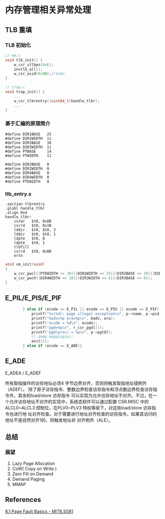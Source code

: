# 内存管理相关异常处理

## TLB 重填

### TLB 初始化

```c
// mm.c
void tlb_init() {
    w_csr_stlbps(0xE);
    invtlb_all();
    w_csr_asid(0x0U);//todo
}
```

```c
// trap.c
void trap_init() {
    ...
    w_csr_tlbrentry((uint64_t)handle_tlbr);
    ...
}
```

### 基于汇编的原理简介

```
#define DIR1BASE   25
#define DIR1WIDTH  11
#define DIR3BASE   36
#define DIR3WIDTH  11
#define PTBASE     14
#define PTWIDTH    11

#define DIR2BASE   0
#define DIR2WIDTH  0
#define DIR4BASE   0
#define DIR4WIDTH  0
#define PTEWIDTH   0
```

### tlb_entry.s

```assembly
.section tlbrentry
.globl handle_tlbr
.align 0x4
handle_tlbr:
    csrwr	$t0, 0x8B
    csrrd	$t0, 0x1B
    lddir   $t0, $t0, 3
    lddir   $t0, $t0, 1
    ldpte	$t0, 0
    ldpte	$t0, 1
    tlbfill
    csrrd	$t0, 0x8B
    ertn
```

```c
void vm_init(void)
{
    w_csr_pwcl((PTEWIDTH << 30)|(DIR2WIDTH << 25)|(DIR2BASE << 20)|(DIR1WIDTH << 15)|(DIR1BASE << 10)|(PTWIDTH << 5)|(PTBASE << 0));
    w_csr_pwch((DIR4WIDTH << 18)|(DIR3WIDTH << 6)|(DIR3BASE << 0));
}
```

## E_PIL/E_PIS/E_PIF

```c
        } else if (ecode == E_PIL || ecode == E_PIS || ecode == E_PIF) {
            printf("%s(%d): page illegal exception\n", p->name, p->pid);
            printf("badv=%p era=%p\n", badv, era);
            printf("ecode = %d\n", ecode);
            printf("pgd=%p\n", r_csr_pgdl());
            printf("pgd(proc) = %p\n", p->pgtbl);
            // dump_mapping(p);
            exit(1);
        } else if (ecode == E_ADE){
```

## E_ADE

E_ADEA / E_ADEF

所有取指操作的访存地址必须4 字节边界对齐，否则将触发取指地址错例外（ADEF）。
除了原子访存指令、整数边界检查访存指令和浮点数边界检查访存指令外，其余的load/store 访存指令
可以实现为允许访存地址不对齐。不过，在一个允许访存地址不对齐的实现中，系统态软件可以通过配置
CSR.MISC 中的ALCL0~ALCL3 控制位，在PLV0~PLV3 特权等级下，对这些load/store 访存指令也进行地
址对齐检查。对于需要进行地址对齐检查的访存指令，如果其访问的地址不是自然对齐1的，将触发地址非
对齐例外（ALE）。

## 总结

### 展望

1. Lazy Page Allocation
2. CoW( Copy on Write )
3. Zero Fill on Demand
4. Demand Paging
5. MMAP

## References

[8.1 Page Fault Basics - MIT6.S081](https://web.archive.org/web/20240115135322/https://mit-public-courses-cn-translatio.gitbook.io/mit6-s081/lec08-page-faults-frans/8.1-page-fault-basics)
